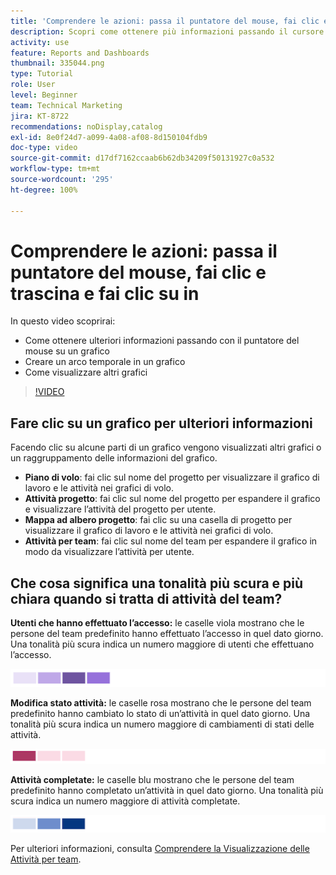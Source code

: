 ```yaml
---
title: 'Comprendere le azioni: passa il puntatore del mouse, fai clic e trascina e fai clic su in'
description: Scopri come ottenere più informazioni passando il cursore su un grafico, come creare un arco temporale su un grafico e come visualizzare altri grafici, il tutto in [!UICONTROL Funzionalità di analisi avanzate].
activity: use
feature: Reports and Dashboards
thumbnail: 335044.png
type: Tutorial
role: User
level: Beginner
team: Technical Marketing
jira: KT-8722
recommendations: noDisplay,catalog
exl-id: 8e0f24d7-a099-4a08-af08-8d150104fdb9
doc-type: video
source-git-commit: d17df7162ccaab6b62db34209f50131927c0a532
workflow-type: tm+mt
source-wordcount: '295'
ht-degree: 100%

---
```


# Comprendere le azioni: passa il puntatore del mouse, fai clic e trascina e fai clic su in

In questo video scoprirai:

* Come ottenere ulteriori informazioni passando con il puntatore del mouse su un grafico
* Creare un arco temporale in un grafico
* Come visualizzare altri grafici

>[!VIDEO](https://video.tv.adobe.com/v/3438573/?quality=12&learn=on&enablevpops&captions=ita)

## Fare clic su un grafico per ulteriori informazioni

Facendo clic su alcune parti di un grafico vengono visualizzati altri grafici o un raggruppamento delle informazioni del grafico.

* **Piano di volo**: fai clic sul nome del progetto per visualizzare il grafico di lavoro e le attività nei grafici di volo.
* **Attività progetto**: fai clic sul nome del progetto per espandere il grafico e visualizzare l’attività del progetto per utente.
* **Mappa ad albero progetto**: fai clic su una casella di progetto per visualizzare il grafico di lavoro e le attività nei grafici di volo.
* **Attività per team**: fai clic sul nome del team per espandere il grafico in modo da visualizzare l’attività per utente.

## Che cosa significa una tonalità più scura e più chiara quando si tratta di attività del team?

**Utenti che hanno effettuato l’accesso:** le caselle viola mostrano che le persone del team predefinito hanno effettuato l’accesso in quel dato giorno. Una tonalità più scura indica un numero maggiore di utenti che effettuano l’accesso.

![Immagine di caselle con tonalità viola](assets/purple-shaded-boxes.png)

**Modifica stato attività:** le caselle rosa mostrano che le persone del team predefinito hanno cambiato lo stato di un’attività in quel dato giorno. Una tonalità più scura indica un numero maggiore di cambiamenti di stati delle attività.

![Immagine di caselle con tonalità rosa](assets/pink-shaded-boxes.png)

**Attività completate:** le caselle blu mostrano che le persone del team predefinito hanno completato un’attività in quel dato giorno. Una tonalità più scura indica un numero maggiore di attività completate.

![Immagine delle caselle con tonalità blu](assets/blue-shaded-boxes.png)

Per ulteriori informazioni, consulta [Comprendere la Visualizzazione delle Attività per team](https://experienceleague.adobe.com/docs/workfront/using/reporting/enhanced-analytics/activity-by-team-overview.html?lang=it).
